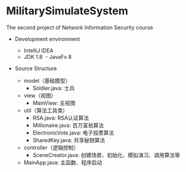 # MilitarySimulateSystem
The second project of Network Information Security course

- Development environment
  - IntelliJ IDEA
  - JDK 1.8
  - JavaFx 8

- Source Structure  
  - model（基础模型）
    - Soldier.java: 士兵  
  - view（视图）
    - MainView: 主视图  
  - util（算法工具类）  
    - RSA.java: RSA认证算法  
    - Millionaire.java: 百万富翁算法  
    - ElectronicVote.java: 电子投票算法  
    - SharedKey.java: 共享秘钥算法  
  - controller（逻辑控制）  
    - SceneCreator.java: 创建场景、初始化、模拟演习、调用算法等  
  - MainApp.java: 主函数、程序启动  

